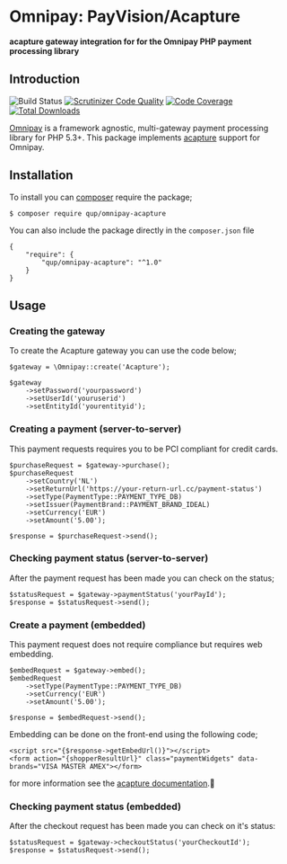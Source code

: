 # Omnipay: PayVision/Acapture
**acapture gateway integration for for the Omnipay PHP payment processing library**

## Introduction
![Build Status](https://scrutinizer-ci.com/g/queueup-dev/omnipay-acapture/badges/build.png?b=master)
[![Scrutinizer Code Quality](https://scrutinizer-ci.com/g/queueup-dev/omnipay-acapture/badges/quality-score.png?b=master)](https://scrutinizer-ci.com/g/queueup-dev/omnipay-acapture/)
[![Code Coverage](https://scrutinizer-ci.com/g/queueup-dev/omnipay-acapture/badges/coverage.png?b=master)](https://scrutinizer-ci.com/g/queueup-dev/omnipay-acapture/?branch=master)
[![Total Downloads](https://poser.pugx.org/qup/omnipay-acapture/d/total)](https://packagist.org/packages/qup/omnipay-acapture)

[Omnipay](https://github.com/thephpleague/omnipay) is a framework agnostic, multi-gateway payment
processing library for PHP 5.3+. This package implements [acapture](https://www.acapture.com/) support for Omnipay.

## Installation
To install you can [composer](http://getcomposer.org/) require the package;

```
$ composer require qup/omnipay-acapture
```

You can also include the package directly in the `composer.json` file
```
{
    "require": {
        "qup/omnipay-acapture": "^1.0"
    }
}
```

## Usage

### Creating the gateway
To create the Acapture gateway you can use the code below;
```
$gateway = \Omnipay::create('Acapture');

$gateway
    ->setPassword('yourpassword')
    ->setUserId('youruserid')
    ->setEntityId('yourentityid');
```
### Creating a payment (server-to-server)
This payment requests requires you to be PCI compliant for credit cards.
```
$purchaseRequest = $gateway->purchase();
$purchaseRequest
    ->setCountry('NL')
    ->setReturnUrl('https://your-return-url.cc/payment-status')
    ->setType(PaymentType::PAYMENT_TYPE_DB)
    ->setIssuer(PaymentBrand::PAYMENT_BRAND_IDEAL)
    ->setCurrency('EUR')
    ->setAmount('5.00');
    
$response = $purchaseRequest->send();
```
### Checking payment status (server-to-server)
After the payment request has been made you can check on the status;
```
$statusRequest = $gateway->paymentStatus('yourPayId');
$response = $statusRequest->send();
```
### Create a payment (embedded)
This payment request does not require compliance but requires web embedding.
```
$embedRequest = $gateway->embed();
$embedRequest
    ->setType(PaymentType::PAYMENT_TYPE_DB)
    ->setCurrency('EUR')
    ->setAmount('5.00');
    
$response = $embedRequest->send();
```
Embedding can be done on the front-end using the following code;
```
<script src="{$response->getEmbedUrl()}"></script>
<form action="{shopperResultUrl}" class="paymentWidgets" data-brands="VISA MASTER AMEX"></form>
```
for more information see the [acapture documentation](https://docs.acaptureservices.com/tutorials/integration-guide).

### Checking payment status (embedded)
After the checkout request has been made you can check on it's status:
```
$statusRequest = $gateway->checkoutStatus('yourCheckoutId');
$response = $statusRequest->send();
```

